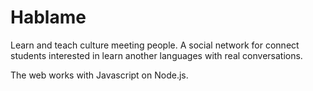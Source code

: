 # Hablame
Learn and teach culture meeting people. A social network for connect students interested in learn another languages with real conversations.

The web works with Javascript on Node.js.
